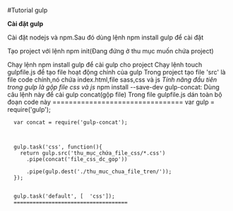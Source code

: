 #Tutorial gulp

  **Cài đặt gulp**

Cài đặt nodejs và npm.Sau đó dùng lệnh npm install gulp để cài đặt 

Tạo project với lệnh npm init(Đang đứng ở thu mục muốn chứa project)

Chạy lệnh npm install gulp để cài gulp cho project
Chạy lệnh touch gulpfile.js để tạo file hoạt động chính của gulp
Trong project tạo file 'src' là file code chính,nó chứa index.html,file sass,css và js
   *Tính năng đầu tiên trong gulp là gộp  file css và js*
npm install --save-dev gulp-concat:  Dùng câu lệnh này để cài gulp concat(gộp file)
Trong file gulpfile.js dán toàn bộ đoạn code này
    ================================
    var gulp = require('gulp');
     
      var concat = require('gulp-concat');
     
      
     
      gulp.task('css', function(){
        return gulp.src('thu_mục_chứa_file_css/*.css')
          .pipe(concat('file_css_dc_gop'))
          
          .pipe(gulp.dest('./thu_muc_chua_file_tren/'));
      });

     
      gulp.task('default', [  'css']);
      ====================================
      
